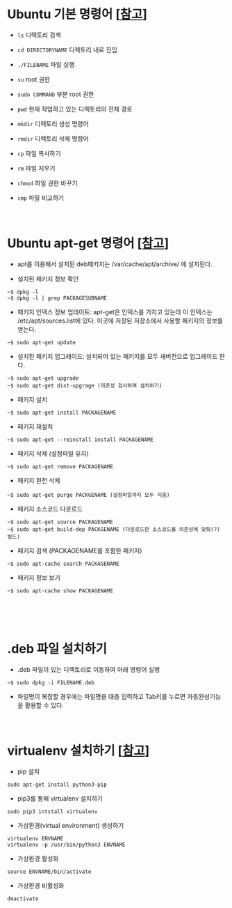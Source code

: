 # Ubuntu 기본 명령어 [[참고](http://yahweh0.blog.me/)]
* `ls` 디렉토리 검색
* `cd DIRECTORYNAME` 디렉토리 내로 진입
* `./FILENAME` 파일 실행
* `su` root 권한
* `sudo COMMAND` 부분 root 권한

* `pwd` 현재 작업하고 있는 디렉토리의 전체 경로
* `mkdir` 디렉토리 생성 명령어
* `rmdir` 디렉토리 삭제 명령어
* `cp` 파일 복사하기
* `rm` 파일 지우기
* `chmod` 파일 권한 바꾸기
* `cmp` 파일 비교하기
<br/><br/><br/>

# Ubuntu apt-get 명령어 [[참고](https://blog.outsider.ne.kr/346)]
* apt를 이용해서 설치된 deb패키지는 /var/cache/apt/archive/ 에 설치된다.

* 설치된 패키지 정보 확인
```
~$ dpkg -l
~$ dpkg -l | grep PACKAGESUBNAME
```

* 패키지 인덱스 정보 업데이트: apt-get은 인덱스를 가지고 있는데 이 인덱스는 /etc/apt/sources.list에 있다. 이곳에 저장된 저장소에서 사용할 패키지의 정보를 얻는다.
```
~$ sudo apt-get update
```

* 설치된 패키지 업그레이드: 설치되어 있는 패키지를 모두 새버전으로 업그레이드 한다.
```
~$ sudo apt-get upgrade
~$ sudo apt-get dist-upgrage (의존성 검사하며 설치하기)
```

* 패키지 설치
```
~$ sudo apt-get install PACKAGENAME
```

* 패키지 재설치
```
~$ sudo apt-get --reinstall install PACKAGENAME
```

* 패키지 삭제 (설정파일 유지)
```
~$ sudo apt-get remove PACKAGENAME
```

* 패키지 완전 삭제 
```
~$ sudo apt-get purge PACKGENAME (설정파일까지 모두 지움)
```

* 패키지 소스코드 다운로드
```
~$ sudo apt-get source PACKAGENAME
~$ sudo apt-get build-dep PACKGENAME (다운로드한 소스코드를 의존성에 맞춰(?) 빌드)
```

* 패키지 검색 (PACKAGENAME를 포함한 패키지)
```
~$ sudo apt-cache search PACKAGENAME
```

* 패키지 정보 보기
```
~$ sudo apt-cache show PACKAGENAME
```
<br/><br/><br/>

# .deb 파일 설치하기
* .deb 파일이 있는 디렉토리로 이동하여 아래 명령어 실행
```
~$ sudo dpkg -i FILENAME.deb
```
* 파일명이 복잡할 경우에는 파일명을 대충 입력하고 Tab키를 누르면 자동완성기능을 활용할 수 있다.
<br/><br/><br/>

# virtualenv 설치하기 [[참고](https://gist.github.com/Geoyi/d9fab4f609e9f75941946be45000632b)]
* pip 설치
```
sudo apt-get install python3-pip
```

* pip3를 통해 virtualenv 설치하기
```
sudo pip3 intstall virtualenv
```

*  가상환경(virtual environment) 생성하기
```
virtualenv ENVNAME
virtualenv -p /usr/bin/python3 ENVNAME
```

* 가상환경 활성화
```
source ENVNAME/bin/activate
```

* 가상환경 비활성화
```
deactivate
```